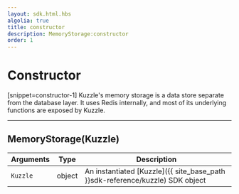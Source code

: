 ```yaml
---
layout: sdk.html.hbs
algolia: true
title: constructor
description: MemoryStorage:constructor
order: 1
---
```

  

# Constructor
[snippet=constructor-1]
Kuzzle's memory storage is a data store separate from the database layer.
It uses Redis internally, and most of its underlying functions are exposed by Kuzzle.

---

## MemoryStorage(Kuzzle)

| Arguments | Type | Description |
|---------------|---------|----------------------------------------|
| `Kuzzle` | object | An instantiated [Kuzzle]({{ site_base_path }}sdk-reference/kuzzle) SDK object |
